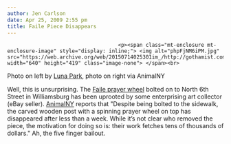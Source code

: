 ```yaml
---
author: Jen Carlson
date: Apr 25, 2009 2:55 pm
title: Faile Piece Disappears
---
```


	
										<p><span class="mt-enclosure mt-enclosure-image" style="display: inline;"> <img alt="phpFjNM6iPM.jpg" src="https://web.archive.org/web/20150714025301im_/http://gothamist.com/attachments/arts_jen/phpFjNM6iPM.jpg" width="640" height="419" class="image-none"> </span><br>
<span class="photo_caption">Photo on left by <a href="https://web.archive.org/web/20150714025301/http://www.flickr.com/photos/lunapark/3459613740/">Luna Park</a>, photo on right via AnimalNY</span></p>

<p>Well, this is unsurprising. The <a href="https://web.archive.org/web/20150714025301/http://gothamist.com/2009/04/20/faile.php">Faile prayer wheel</a> bolted on to North 6th Street in Williamsburg has been uprooted by some enterprising art collector (eBay seller). <a href="https://web.archive.org/web/20150714025301/http://animalnewyork.com/2009/04/failes-prayer-wheel-vanishes/">AnimalNY</a> reports that &quot;Despite being bolted to the sidewalk, the carved wooden post with a spinning prayer wheel on top has disappeared after less than a week. While it&#x2019;s not clear who removed the piece, the motivation for doing so is: their work fetches tens of thousands of dollars.&quot; Ah, the five finger bailout.</p>					
										
									
				